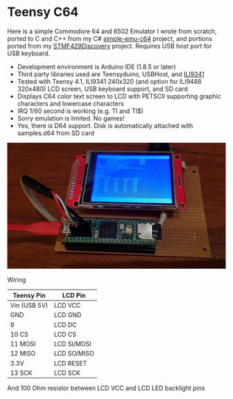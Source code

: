 # Teensy C64 #

Here is a simple Commodore 64 and 6502 Emulator I wrote from scratch, ported to C and C++ from my C# [simple-emu-c64](https://github.com/davervw/simple-emu-c64) project, and portions ported from my [STMF429Discovery](https://techwithdave.davevw.com/2020/04/commodore-64-for-stm32f429-discovery.html) project.  Requires USB host port for USB keyboard.

* Development environment is Arduino IDE (1.8.5 or later)
* Third party libraries used are Teensyduino, USBHost, and [ILI9341](https://github.com/KurtE/ILI9341_t3n.git)  
* Tested with Teensy 4.1, ILI9341 240x320 (and option for ILI9488 320x480) LCD screen, USB keyboard support, and SD card
* Displays C64 color text screen to LCD with PETSCII supporting graphic characters and lowercase characters
* IRQ 1/60 second is working (e.g. TI and TI$)
* Sorry emulation is limited.  No games!
* Yes, there is D64 support.  Disk is automatically attached with samples.d64 from SD card

![](teensy41_lcd.jpg)

Wiring

| Teensy Pin   | LCD Pin     |
| ------------ | ----------- |
| Vin (USB 5V) | LCD VCC     |
| GND          | LCD GND     |
| 9            | LCD DC      |
| 10 CS        | LCD CS      |
| 11 MOSI      | LCD SI/MOSI |
| 12 MISO      | LCD SO/MISO |
| 3.3V         | LCD RESET   |
| 13 SCK       | LCD SCK     |

And 100 Ohm resistor between LCD VCC and LCD LED backlight pins
